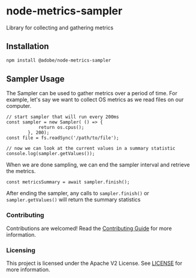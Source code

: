 # node-metrics-sampler

Library for collecting and gathering metrics

## Installation

```bash
npm install @adobe/node-metrics-sampler
```

## Sampler Usage

The Sampler can be used to gather metrics over a period of time. For example, let's say we want to collect OS metrics as we read files on our computer.

```
// start sampler that will run every 200ms
const sampler = new Sampler( () => {
			return os.cpus();
        }, 200);
const file = fs.readSync('/path/to/file');

// now we can look at the current values in a summary statistic
console.log(sampler.getValues());
```
When we are done sampling, we can end the sampler interval and retrieve the metrics.
```
const metricsSummary = await sampler.finish();
```

After ending the sampler, any calls to `sampler.finish()` or `sampler.getValues()` will return the summary statistics


### Contributing
Contributions are welcomed! Read the [Contributing Guide](./.github/CONTRIBUTING.md) for more information.

### Licensing
This project is licensed under the Apache V2 License. See [LICENSE](LICENSE) for more information.